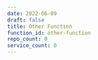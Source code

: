 ```yaml
---
date: 2022-06-09
draft: false
title: Other Function
function_id: other-function
repo_count: 0
service_count: 0
---
```



